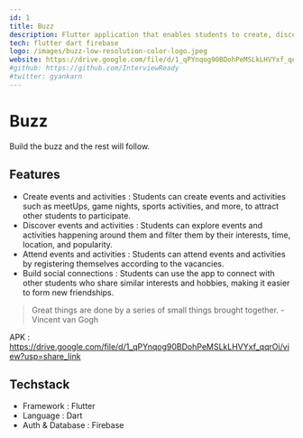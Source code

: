 ```yaml
---
id: 1
title: Buzz
description: Flutter application that enables students to create, discover and attend social activities and events in their college community.
tech: flutter dart firebase
logo: /images/buzz-low-resolution-color-logo.jpeg
website: https://drive.google.com/file/d/1_qPYnqog90BDohPeMSLkLHVYxf_qqrOi/view
#github: https://github.com/InterviewReady
#twitter: gyankarn
---
```


# Buzz
Build the buzz and the rest will follow.

## Features

- Create events and activities : Students can create events and activities such as meetUps, game nights, sports activities, and more, to attract other students to participate.
- Discover events and activities : Students can explore events and activities happening around them and filter them by their interests, time, location,  and popularity.
- Attend events and activities : Students can attend events and activities by registering themselves according to the vacancies.
- Build social connections : Students can use the app to connect with other students who share similar interests and hobbies, making it easier to form new friendships.

> Great things are done by a series of small things brought together. - Vincent van Gogh

APK : https://drive.google.com/file/d/1_qPYnqog90BDohPeMSLkLHVYxf_qqrOi/view?usp=share_link

## Techstack

- Framework : Flutter
- Language : Dart
- Auth & Database : Firebase
